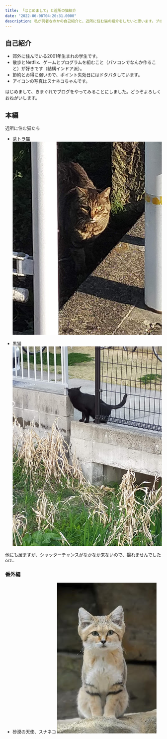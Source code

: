```yaml
---
title: 「はじめまして」と近所の猫紹介
date: "2022-06-08T04:20:31.0000"
description: 私が何者なのかの自己紹介と、近所に住む猫の紹介をしたいと思います。ブログを初めたのは備忘録兼文章力を鍛える目的です。
---
```


## 自己紹介
- 郊外に住んでいる2001年生まれの学生です。
- 散歩とNetflix、ゲームとプログラムを組むこと（パソコンでなんか作ること）が好きです（結構インドア派）。
- 節約とお得に弱いので、ポイント失効日にはドタバタしています。
- アイコンの写真はスナネコちゃんです。

はじめまして、きまぐれでブログをやってみることにしました。どうぞよろしくおねがいします。

## 本編
近所に住む猫たち
- 茶トラ猫
![茶トラ猫](./DSC_0406.jpeg)

- 黒猫
![黒猫](./IMG20220401172643.jpeg)

他にも居ますが、シャッターチャンスがなかなか来ないので、撮れませんでしたorz..

### 番外編
- 砂漠の天使、スナネコ
![砂漠の天使、スナネコ](./ms2003sunankechan1_w320.jpeg)